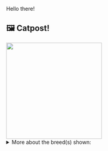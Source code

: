 Hello there!



## 🖼️ Catpost!

<sub>
    <img src="https://cdn2.thecatapi.com/images/POPfuPq8t.jpg" height="256">
</sub>


<details>
<summary>More about the breed(s) shown:</summary>

Breed: Dragon Li

Description: The Dragon Li is loyal, but not particularly affectionate. They are known to be very intelligent, and their natural breed status means that they're very active. She is is gentle with people, and has a reputation as a talented hunter of rats and other vermin.

Links:
<ul>
  <li>CFA None available</li>
  <li>Wikipedia https://en.wikipedia.org/wiki/Dragon_Li</li>
</ul> 

</details>
